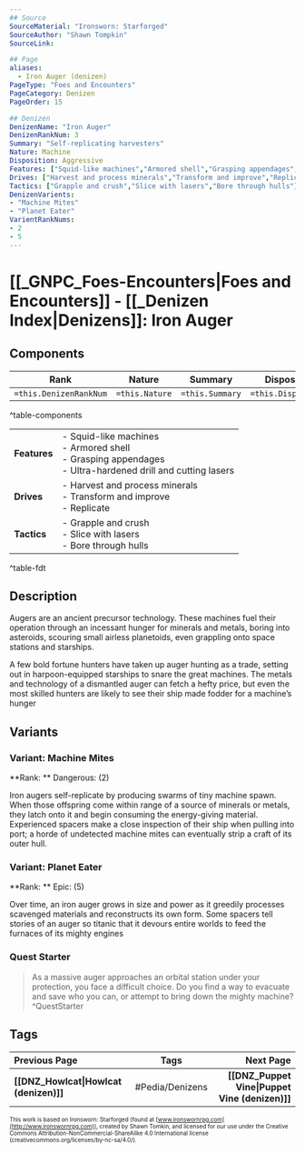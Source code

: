 ```yaml
---
## Source
SourceMaterial: "Ironsworn: Starforged"
SourceAuthor: "Shawn Tompkin"
SourceLink: 

## Page
aliases:
  - Iron Auger (denizen)
PageType: "Foes and Encounters"
PageCategory: Denizen
PageOrder: 15

## Denizen
DenizenName: "Iron Auger"
DenizenRankNum: 3
Summary: "Self-replicating harvesters"
Nature: Machine
Disposition: Aggressive
Features: ["Squid-like machines","Armored shell","Grasping appendages","Ultra-hardened drill and cutting lasers"]
Drives: ["Harvest and process minerals","Transform and improve","Replicate"]
Tactics: ["Grapple and crush","Slice with lasers","Bore through hulls"]
DenizenVarients:
- "Machine Mites"
- "Planet Eater"
VarientRankNums:
- 2
- 5
---
```

# [[_GNPC_Foes-Encounters|Foes and Encounters]] - [[_Denizen Index|Denizens]]: Iron Auger
## Components
| **Rank** | Nature | Summary | Disposition |
| :---: | --- | --- | --- |
| `=this.DenizenRankNum` | `=this.Nature` | `=this.Summary` | `=this.Disposition`  |
^table-components

|  |  |
| --- | --- |
| **Features** | - Squid-like machines<br>- Armored shell<br>- Grasping appendages<br>- Ultra-hardened drill and cutting lasers |
| **Drives** | - Harvest and process minerals<br>- Transform and improve<br>- Replicate |
| **Tactics** | - Grapple and crush<br>- Slice with lasers<br>- Bore through hulls |
^table-fdt

## Description
Augers are an ancient precursor technology. These machines fuel their operation through an incessant hunger for minerals and metals, boring into asteroids, scouring small airless planetoids, even grappling onto space stations and starships.

A few bold fortune hunters have taken up auger hunting as a trade, setting out in harpoon-equipped starships to snare the great machines. The metals and technology of a dismantled auger can fetch a hefty price, but even the most skilled hunters are likely to see their ship made fodder for a machine’s hunger

## Variants
### Variant: Machine Mites
**Rank: ** Dangerous: (2)

Iron augers self-replicate by producing swarms of tiny machine spawn. When those offspring come within range of a source of minerals or metals, they latch onto it and begin consuming the energy-giving material. Experienced spacers make a close inspection of their ship when pulling into port; a horde of undetected machine mites can eventually strip a craft of its outer hull.

### Variant: Planet Eater
**Rank: ** Epic: (5)

Over time, an iron auger grows in size and power as it greedily processes scavenged materials and reconstructs its own form. Some spacers tell stories of an auger so titanic that it devours entire worlds to feed the furnaces of its mighty engines

### Quest Starter
> As a massive auger approaches an orbital station under your protection, you face a difficult choice. Do you find a way to evacuate and save who you can, or attempt to bring down the mighty machine? ^QuestStarter

## Tags
| Previous Page | Tags | Next Page |
|:--- |:---:| ---:|
| **[[DNZ_Howlcat\|Howlcat (denizen)]]** | #Pedia/Denizens | **[[DNZ_Puppet Vine\|Puppet Vine (denizen)]]** |

<font size=-2>This work is based on Ironsworn: Starforged (found at [www.ironswornrpg.com](http://www.ironswornrpg.com)), created by Shawn Tomkin, and licensed for our use under the Creative Commons Attribution-NonCommercial-ShareAlike 4.0 International license  (creativecommons.org/licenses/by-nc-sa/4.0/).</font>